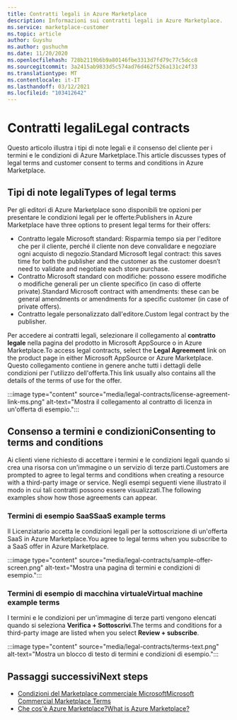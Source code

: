 ```yaml
---
title: Contratti legali in Azure Marketplace
description: Informazioni sui contratti legali in Azure Marketplace.
ms.service: marketplace-customer
ms.topic: article
author: Guyshu
ms.author: gushuchm
ms.date: 11/20/2020
ms.openlocfilehash: 728b2119b6b9a80146fbe3313d7fd79c77c5dcc8
ms.sourcegitcommit: 3a2415ab9833d5c574ad76d462f526a131c24f33
ms.translationtype: MT
ms.contentlocale: it-IT
ms.lasthandoff: 03/12/2021
ms.locfileid: "103412642"
---
```

# <a name="legal-contracts"></a><span data-ttu-id="429a2-103">Contratti legali</span><span class="sxs-lookup"><span data-stu-id="429a2-103">Legal contracts</span></span>

<span data-ttu-id="429a2-104">Questo articolo illustra i tipi di note legali e il consenso del cliente per i termini e le condizioni di Azure Marketplace.</span><span class="sxs-lookup"><span data-stu-id="429a2-104">This article discusses types of legal terms and customer consent to terms and conditions in Azure Marketplace.</span></span>

## <a name="types-of-legal-terms"></a><span data-ttu-id="429a2-105">Tipi di note legali</span><span class="sxs-lookup"><span data-stu-id="429a2-105">Types of legal terms</span></span>

<span data-ttu-id="429a2-106">Per gli editori di Azure Marketplace sono disponibili tre opzioni per presentare le condizioni legali per le offerte:</span><span class="sxs-lookup"><span data-stu-id="429a2-106">Publishers in Azure Marketplace have three options to present legal terms for their offers:</span></span>

- <span data-ttu-id="429a2-107">Contratto legale Microsoft standard: Risparmia tempo sia per l'editore che per il cliente, perché il cliente non deve convalidare e negoziare ogni acquisto di negozio.</span><span class="sxs-lookup"><span data-stu-id="429a2-107">Standard Microsoft legal contract: this saves time for both the publisher and the customer as the customer doesn’t need to validate and negotiate each store purchase.</span></span>
- <span data-ttu-id="429a2-108">Contratto Microsoft standard con modifiche: possono essere modifiche o modifiche generali per un cliente specifico (in caso di offerte private).</span><span class="sxs-lookup"><span data-stu-id="429a2-108">Standard Microsoft contract with amendments: these can be general amendments or amendments for a specific customer (in case of private offers).</span></span>
- <span data-ttu-id="429a2-109">Contratto legale personalizzato dall'editore.</span><span class="sxs-lookup"><span data-stu-id="429a2-109">Custom legal contract by the publisher.</span></span>

<span data-ttu-id="429a2-110">Per accedere ai contratti legali, selezionare il collegamento al **contratto legale** nella pagina del prodotto in Microsoft AppSource o in Azure Marketplace.</span><span class="sxs-lookup"><span data-stu-id="429a2-110">To access legal contracts, select the **Legal Agreement** link on the product page in either Microsoft AppSource or Azure Marketplace.</span></span> <span data-ttu-id="429a2-111">Questo collegamento contiene in genere anche tutti i dettagli delle condizioni per l'utilizzo dell'offerta.</span><span class="sxs-lookup"><span data-stu-id="429a2-111">This link usually also contains all the details of the terms of use for the offer.</span></span>

:::image type="content" source="media/legal-contracts/license-agreement-link-ms.png" alt-text="Mostra il collegamento al contratto di licenza in un'offerta di esempio.":::

## <a name="consenting-to-terms-and-conditions"></a><span data-ttu-id="429a2-113">Consenso a termini e condizioni</span><span class="sxs-lookup"><span data-stu-id="429a2-113">Consenting to terms and conditions</span></span>

<span data-ttu-id="429a2-114">Ai clienti viene richiesto di accettare i termini e le condizioni legali quando si crea una risorsa con un'immagine o un servizio di terze parti.</span><span class="sxs-lookup"><span data-stu-id="429a2-114">Customers are prompted to agree to legal terms and conditions when creating a resource with a third-party image or service.</span></span> <span data-ttu-id="429a2-115">Negli esempi seguenti viene illustrato il modo in cui tali contratti possono essere visualizzati.</span><span class="sxs-lookup"><span data-stu-id="429a2-115">The following examples show how those agreements can appear.</span></span>

### <a name="saas-example-terms"></a><span data-ttu-id="429a2-116">Termini di esempio SaaS</span><span class="sxs-lookup"><span data-stu-id="429a2-116">SaaS example terms</span></span>

<span data-ttu-id="429a2-117">Il Licenziatario accetta le condizioni legali per la sottoscrizione di un'offerta SaaS in Azure Marketplace.</span><span class="sxs-lookup"><span data-stu-id="429a2-117">You agree to legal terms when you subscribe to a SaaS offer in Azure Marketplace.</span></span>

:::image type="content" source="media/legal-contracts/sample-offer-screen.png" alt-text="Mostra una pagina di termini e condizioni di esempio.":::

### <a name="virtual-machine-example-terms"></a><span data-ttu-id="429a2-119">Termini di esempio di macchina virtuale</span><span class="sxs-lookup"><span data-stu-id="429a2-119">Virtual machine example terms</span></span>

<span data-ttu-id="429a2-120">I termini e le condizioni per un'immagine di terze parti vengono elencati quando si seleziona **Verifica + Sottoscrivi**.</span><span class="sxs-lookup"><span data-stu-id="429a2-120">The terms and conditions for a third-party image are listed when you select **Review + subscribe**.</span></span>

:::image type="content" source="media/legal-contracts/terms-text.png" alt-text="Mostra un blocco di testo di termini e condizioni di esempio.":::

## <a name="next-steps"></a><span data-ttu-id="429a2-122">Passaggi successivi</span><span class="sxs-lookup"><span data-stu-id="429a2-122">Next steps</span></span>

- [<span data-ttu-id="429a2-123">Condizioni del Marketplace commerciale Microsoft</span><span class="sxs-lookup"><span data-stu-id="429a2-123">Microsoft Commercial Marketplace Terms</span></span>](https://azure.microsoft.com/support/legal/marketplace-terms/)
- [<span data-ttu-id="429a2-124">Che cos'è Azure Marketplace?</span><span class="sxs-lookup"><span data-stu-id="429a2-124">What is Azure Marketplace?</span></span>](azure-marketplace-overview.md) 
